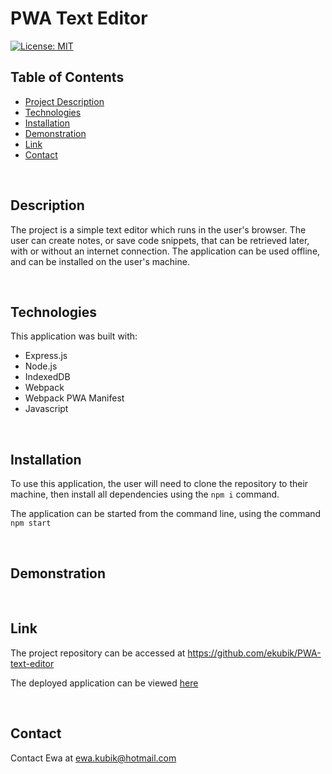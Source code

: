 # PWA Text Editor

[![License: MIT](https://img.shields.io/badge/License-MIT-yellow.svg)](https://opensource.org/licenses/MIT)


## Table of Contents

- <a href="#description">Project Description</a>
- <a href="#technologies">Technologies</a>
- <a href="#installation"> Installation </a>
- <a href="#demonstration">Demonstration </a>
- <a href="#link">Link </a>
- <a href="#contact">Contact</a>

<br>

## Description

The project is a simple text editor which runs in the user's browser. The user can create notes, or save code snippets, that can be retrieved later, with or without an internet connection. The application can be used offline, and can be installed on the user's machine. 

<br>

## Technologies

This application was built with:
* Express.js
* Node.js
* IndexedDB
* Webpack
* Webpack PWA Manifest
* Javascript



<br>

## Installation

To use this application, the user will need to clone the repository to their machine, then install all dependencies using the  `npm i`  command.

The application can be started from the command line, using the command 
`npm start`

<br>

## Demonstration




<br>

## Link

The project repository can be accessed at <a href="https://github.com/ekubik/PWA-text-editor">https://github.com/ekubik/PWA-text-editor</a>

The deployed application can be viewed <a href="" target="_blank"> here </a> 

<br>

## Contact

Contact Ewa at <a href="mailto:ewa.kubik@hotmail.com"> ewa.kubik@hotmail.com </a>
